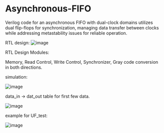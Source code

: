 # Asynchronous-FIFO
 

Verilog code for an asynchronous FIFO with dual-clock domains utilizes dual flip-flops for synchronization, managing data transfer between clocks while addressing metastability issues for reliable operation.

RTL design:
![image](https://github.com/user-attachments/assets/b61268d4-3fc8-4d26-836f-58ce154fa992)

RTL Design Modules:

Memory, 
Read Control, 
Write Control,
Synchronizer, 
Gray code conversion in both directions. 


simulation:

![image](https://github.com/user-attachments/assets/c49d3992-600d-4ab0-8b43-2933d04397f2)


data_in -> dat_out table for first few data.

![image](https://github.com/user-attachments/assets/6932de41-0e15-48f8-a439-3c996ccaeed5)

example for UF_test:

![image](https://github.com/user-attachments/assets/1ca1f66c-d48e-44f4-aae8-11df668a91cc)


